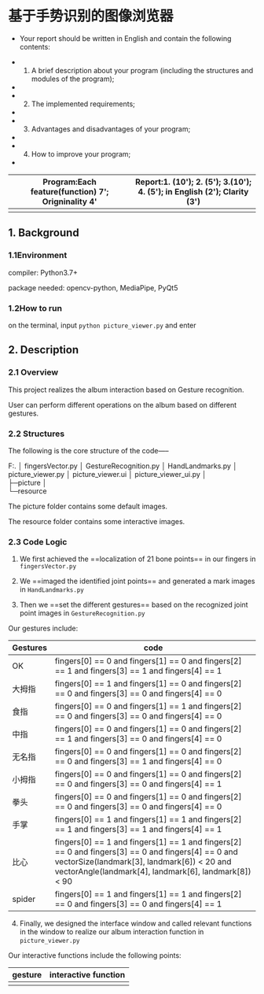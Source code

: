 # 基于手势识别的图像浏览器
- Your report should be written in English and contain the following contents:

- 1. A brief description about your program (including the structures and modules of the program);

- 

- 2. The implemented requirements;

- 

- 3. Advantages and disadvantages of your program;

- 

- 4. How to improve your program;

- 

| Program:Each feature(function) 7'; Origninality 4' | Report:1. (10'); 2. (5'); 3.(10'); 4. (5'); in English (2'); Clarity (3') |
| -------------------------------------------------- | ------------------------------------------------------------ |
|                                                    |                                                              |

## 1. Background

### 1.1Environment
compiler: Python3.7+

package needed: opencv-python, MediaPipe, PyQt5

### 1.2How to run

on the terminal, input `python picture_viewer.py` and enter

 ## 2. Description

### 2.1 Overview

This project realizes the album interaction based on Gesture recognition.

User can perform different operations on the album based on different gestures.

### 2.2 Structures

The following is the core structure of the code—–

F:.
│  fingersVector.py
│  GestureRecognition.py
│  HandLandmarks.py
│  picture_viewer.py
│  picture_viewer.ui
│  picture_viewer_ui.py
│  
├─picture
│  
└─resource        

The picture folder contains some default images.

The resource folder contains some interactive images.

### 2.3 Code Logic

1. We first achieved the ==localization of 21 bone points== in our fingers in `fingersVector.py`

2. We ==imaged the identified joint points== and generated a mark images in `HandLandmarks.py`
3. Then we ==set the different gestures== based on the recognized joint point images in `GestureRecognition.py`

Our gestures include: 

| Gestures | code                                                         |
| -------- | ------------------------------------------------------------ |
| OK       | fingers[0] == 0 and fingers[1] == 0 and fingers[2] == 1 and fingers[3] == 1 and fingers[4] == 1 |
| 大拇指   | fingers[0] == 1 and fingers[1] == 0 and fingers[2] == 0 and fingers[3] == 0 and fingers[4] == 0 |
| 食指     | fingers[0] == 0 and fingers[1] == 1 and fingers[2] == 0 and fingers[3] == 0 and fingers[4] == 0 |
| 中指     | fingers[0] == 0 and fingers[1] == 0 and fingers[2] == 1 and fingers[3] == 0 and fingers[4] == 0 |
| 无名指   | fingers[0] == 0 and fingers[1] == 0 and fingers[2] == 0 and fingers[3] == 1 and fingers[4] == 0 |
| 小拇指   | fingers[0] == 0 and fingers[1] == 0 and fingers[2] == 0 and fingers[3] == 0 and fingers[4] == 1 |
| 拳头     | fingers[0] == 0 and fingers[1] == 0 and fingers[2] == 0 and fingers[3] == 0 and fingers[4] == 0 |
| 手掌     | fingers[0] == 1 and fingers[1] == 1 and fingers[2] == 1 and fingers[3] == 1 and fingers[4] == 1 |
| 比心     | fingers[0] == 1 and fingers[1] == 1 and fingers[2] == 0 and fingers[3] == 0 and fingers[4] == 0            and vectorSize(landmark[3], landmark[6]) < 20 and vectorAngle(landmark[4], landmark[6], landmark[8]) < 90 |
| spider   | fingers[0] == 1 and fingers[1] == 1 and fingers[2] == 0 and fingers[3] == 0 and fingers[4] == 1 |

4. Finally, we designed the interface window and called relevant functions in the window to realize our album interaction function in `picture_viewer.py`

Our interactive functions include the following points:

| gesture | interactive function |
| ------- | -------------------- |
|         |                      |



